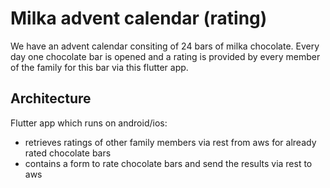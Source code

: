 # Milka advent calendar (rating)

We have an advent calendar consiting of 24 bars of milka chocolate.
Every day one chocolate bar is opened and a rating is provided by every member of the family for this bar via this flutter app.

## Architecture
Flutter app which runs on android/ios:
* retrieves ratings of other family members via rest from aws for already rated chocolate bars
* contains a form to rate chocolate bars and send the results via rest to aws 

